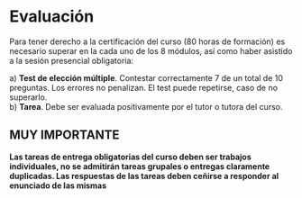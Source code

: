 # Evaluación

Para tener derecho a la certificación del curso \(80 horas de formación\) es necesario superar en la cada uno de los 8 módulos, así como haber asistido a la sesión presencial obligatoria:

a\) **Test de elección múltiple**. Contestar correctamente 7 de un total de 10 preguntas. Los errores no penalizan. El test puede repetirse, caso de no superarlo.  
b\) **Tarea**. Debe ser evaluada positivamente por el tutor o tutora del curso.

## MUY IMPORTANTE

**Las tareas de entrega obligatorias del curso deben ser trabajos individuales, no se admitirán tareas grupales o entregas claramente duplicadas. Las respuestas de las tareas deben ceñirse a responder al enunciado de las mismas**

